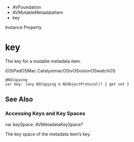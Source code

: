 

- AVFoundation
- AVMutableMetadataItem
-  key 

Instance Property

# key

The key for a mutable metadata item.

iOSiPadOSMac CatalystmacOStvOSvisionOSwatchOS

``` source
@NSCopying
var key: (any NSCopying & NSObjectProtocol)? { get set }
```

## See Also

### Accessing Keys and Key Spaces

var keySpace: AVMetadataKeySpace?

The key space of the metadata item’s key.

